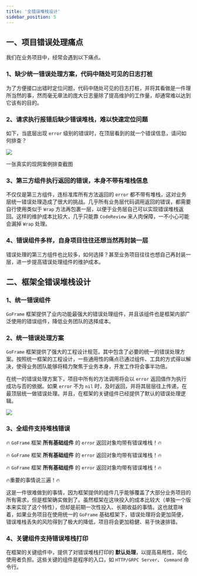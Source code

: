 ```yaml
---
title: '全错误堆栈设计'
sidebar_position: 5
---
```


## 一、项目错误处理痛点

我们在业务项目中，经常会遇到以下痛点。

### 1、缺少统一错误处理方案，代码中随处可见的日志打桩

为了方便接口出错时定位问题，代码中随处可见的日志打桩，并将其看做是一件理所当然的事，然而毫无章法的庞大日志量除了提高维护的工作量，却通常难以达到它该有的目的。

### 2、请求执行报错后缺少错误堆栈，难以快速定位问题

如下，当底层出现 `error` 级别的错误时，在顶层看到的就一个错误信息，请问如何排查？

![](/markdown/d0a2ecfa83e3b3107e38a519bacf0f17.png)

一张真实的现网案例排查截图

### 3、第三方组件执行返回的错误，本身不带有堆栈信息

不仅仅是第三方组件，连标准库所有方法返回的 `error` 都不带有堆栈，这对业务层统一错误处理造成了很大的挑战。几乎所有业务层代码调用返回的错误，都需要自行使用类似于 `Wrap` 方法再包裹一层，以便于业务层自己可以实现错误堆栈返回。这样的维护成本比较大，几乎只能靠 `CodeReview` 来人肉保障，一不小心可能会漏掉 `Wrap` 处理。

### 4、错误组件多样，自身项目往往还想当然再封装一层

错误处理的第三方组件也比较多，如何选择？甚至业务项目往往也想自己再封装一层，进一步提高错误处理组件的维护成本。

## 二、框架全错误堆栈设计

### 1、统一错误组件

`GoFrame` 框架提供了业内功能最强大的错误处理组件，并且该组件也是框架内部广泛使用的错误组件，降低业务团队的选择成本。

### 2、统一错误处理方案

`GoFrame` 框架提供了强大的工程设计规范，其中包含了必要的统一的错误处理方案。按照统一框架的工程设计，一些通用性的痛点已通过组件、工具的方式得以解决，使得业务团队能够将精力聚焦于业务本身，开发工作将会事半功倍。

在统一的错误处理方案下，项目中所有的方法调用将会以 `error` 返回值作为执行成功与否的依据。如果 `error` 不为 `nil` 时，及时返回，并将其层层往上传递，在最顶层统一做错误处理。并且，在框架的关键组件已经提供了默认的错误处理逻辑。

![](/markdown/0237be84e57c222bd476dad67a883253.png)

### 3、全组件支持堆栈错误

🔥 `GoFrame` 框架 **所有基础组件** 的 `error` 返回对象均带有错误堆栈！🔥

🔥 `GoFrame` 框架 **所有基础组件** 的 `error` 返回对象均带有错误堆栈！🔥

🔥 `GoFrame` 框架 **所有基础组件** 的 `error` 返回对象均带有错误堆栈！🔥

🔥重要的事情说三遍！🔥

这是一件很难做到的事情，因为框架提供的组件几乎能够覆盖了大部分业务项目的所有需求，但是框架确实做到了。虽然框架在这块投入的成本比较大（单独一个版本来实现了这个特性），但却是前期一次性投入、长期收益的事情。这也就意味着，如果业务项目在使用统一的 `GoFrame` 基础框架下，错误处理将会更加简便，错误堆栈丢失的风险得到了极大的降低，项目将会更加稳健、易于快速排错。

### 4、关键组件支持错误堆栈打印

在框架的关键组件中，提供了对错误堆栈打印的 **默认处理**，以提高易用性，简化使用者负担。这些关键的组件是程序的入口，如 `HTTP/GRPC Server`、 `Command` 命令行。